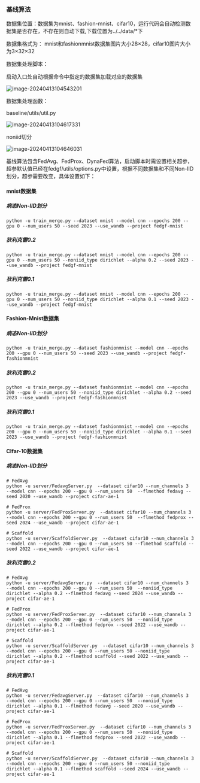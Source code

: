 ### 基线算法

数据集位置：数据集为mnist、fashion-mnist、cifar10，运行代码会自动检测数据集是否存在，不存在则自动下载,下载位置为../../data/*下

数据集格式为： mnist和fashionmnist数据集图片大小28×28，cifar10图片大小为3×32×32

数据集处理脚本：

启动入口处自动根据命令中指定的数据集加载对应的数据集

![image-20240413104543201](C:\Users\yuansd\Desktop\代码审核\exp\baseline\assets\image-20240413104543201.png)

数据集处理函数：

baseline/utils/util.py

![image-20240413104617331](C:\Users\yuansd\Desktop\代码审核\exp\baseline\assets\image-20240413104617331.png)

noniid切分

![image-20240413104646031](C:\Users\yuansd\Desktop\代码审核\exp\baseline\assets\image-20240413104646031.png)

基线算法包含FedAvg、FedProx、DynaFed算法，启动脚本时需设置相关超参，超参默认值已经在fedgf/utils/options.py中设置，根据不同数据集和不同Non-IID划分，超参需要改变，具体设置如下：

#### **mnist数据集**

##### 病态Non-IID划分

```
python -u train_merge.py --dataset mnist --model cnn --epochs 200 --gpu 0 --num_users 50 --seed 2023 --use_wandb --project fedgf-mnist
```

##### 狄利克雷0.2

```
python -u train_merge.py --dataset mnist --model cnn --epochs 200 --gpu 0 --num_users 50 --noniid_type dirichlet --alpha 0.2 --seed 2023 --use_wandb --project fedgf-mnist
```

##### 狄利克雷0.1

```
python -u train_merge.py --dataset mnist --model cnn --epochs 200 --gpu 0 --num_users 50 --noniid_type dirichlet --alpha 0.1 --seed 2023 --use_wandb --project fedgf-mnist
```



#### Fashion-Mnist数据集

##### 病态Non-IID划分

```
python -u train_merge.py --dataset fashionmnist --model cnn --epochs 200 --gpu 0 --num_users 50 --seed 2023 --use_wandb --project fedgf-fashionmnist
```

##### 狄利克雷0.2

```
python -u train_merge.py --dataset fashionmnist --model cnn --epochs 200 --gpu 0 --num_users 50 --noniid_type dirichlet --alpha 0.2 --seed 2023 --use_wandb --project fedgf-fashionmnist
```

##### 狄利克雷0.1

```
python -u train_merge.py --dataset fashionmnist --model cnn --epochs 200 --gpu 0 --num_users 50 --noniid_type dirichlet --alpha 0.1 --seed 2023 --use_wandb --project fedgf-fashionmnist
```



#### CIfar-10数据集

##### 病态Non-IID划分

```
# FedAvg
python -u server/FedavgServer.py  --dataset cifar10 --num_channels 3  --model cnn --epochs 200 --gpu 0 --num_users 50  --flmethod fedavg --seed 2020 --use_wandb --project cifar-ae-1 

# FedProx
python -u server/FedProxServer.py  --dataset cifar10 --num_channels 3  --model cnn --epochs 200 --gpu 0 --num_users 50  --flmethod fedprox --seed 2024 --use_wandb --project cifar-ae-1 

# Scaffold
python -u server/ScaffoldServer.py  --dataset cifar10 --num_channels 3  --model cnn --epochs 200 --gpu 0 --num_users 50 --flmethod scaffold --seed 2022 --use_wandb --project cifar-ae-1 
```

##### 狄利克雷0.2

```
# FedAvg
python -u server/FedavgServer.py  --dataset cifar10 --num_channels 3  --model cnn --epochs 200 --gpu 0 --num_users 50  --noniid_type dirichlet --alpha 0.2 --flmethod fedavg --seed 2024 --use_wandb --project cifar-ae-1 

# FedProx
python -u server/FedProxServer.py  --dataset cifar10 --num_channels 3  --model cnn --epochs 200 --gpu 0 --num_users 50  --noniid_type dirichlet --alpha 0.2 --flmethod fedprox --seed 2022 --use_wandb --project cifar-ae-1 

# Scaffold
python -u server/ScaffoldServer.py  --dataset cifar10 --num_channels 3  --model cnn --epochs 200 --gpu 0 --num_users 50 --noniid_type dirichlet --alpha 0.2 --flmethod scaffold --seed 2022 --use_wandb --project cifar-ae-1 
```

##### 狄利克雷0.1

```
# FedAvg
python -u server/FedavgServer.py  --dataset cifar10 --num_channels 3  --model cnn --epochs 200 --gpu 0 --num_users 50  --noniid_type dirichlet --alpha 0.1 --flmethod fedavg --seed 2020 --use_wandb --project cifar-ae-1 

# FedProx
python -u server/FedProxServer.py  --dataset cifar10 --num_channels 3  --model cnn --epochs 200 --gpu 0 --num_users 50  --noniid_type dirichlet --alpha 0.1 --flmethod fedprox --seed 2022 --use_wandb --project cifar-ae-1 

# Scaffold
python -u server/ScaffoldServer.py  --dataset cifar10 --num_channels 3  --model cnn --epochs 200 --gpu 0 --num_users 50 --noniid_type dirichlet --alpha 0.1 --flmethod scaffold --seed 2024 --use_wandb --project cifar-ae-1 
```

